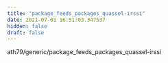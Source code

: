 ```yaml
---
title: "package_feeds_packages_quassel-irssi"
date: 2021-07-01 16:51:03.347537
hidden: false
draft: false
---
```


ath79/generic/package_feeds_packages_quassel-irssi


